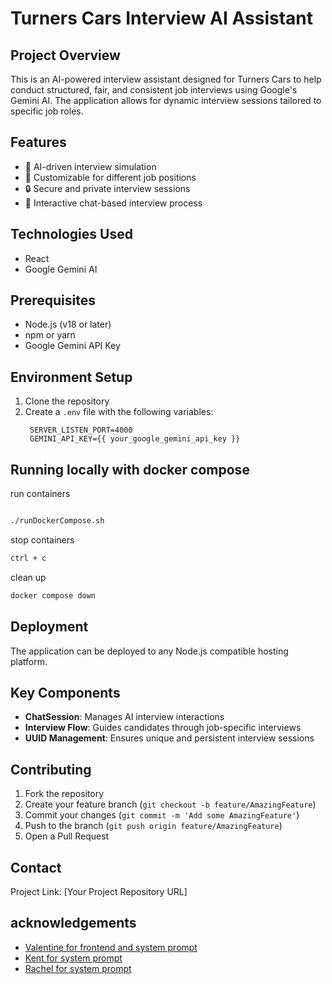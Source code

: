 # Turners Cars Interview AI Assistant

## Project Overview

This is an AI-powered interview assistant designed for Turners Cars to help conduct structured, fair, and consistent job interviews using Google's Gemini AI. The application allows for dynamic interview sessions tailored to specific job roles.

## Features

- 🤖 AI-driven interview simulation
- 🎯 Customizable for different job positions
- 🔒 Secure and private interview sessions
- 💬 Interactive chat-based interview process

## Technologies Used

- React
- Google Gemini AI

## Prerequisites

- Node.js (v18 or later)
- npm or yarn
- Google Gemini API Key

## Environment Setup

1. Clone the repository
2. Create a `.env` file with the following variables:
   ```
    SERVER_LISTEN_PORT=4000
    GEMINI_API_KEY={{ your_google_gemini_api_key }}
   ```

## Running locally with docker compose
run containers
```sh

./runDockerCompose.sh
```

stop containers
```sh
ctrl + c 
```
clean up

```sh
docker compose down 
```

## Deployment

The application can be deployed to any Node.js compatible hosting platform.

## Key Components

- **ChatSession**: Manages AI interview interactions
- **Interview Flow**: Guides candidates through job-specific interviews
- **UUID Management**: Ensures unique and persistent interview sessions

## Contributing

1. Fork the repository
2. Create your feature branch (`git checkout -b feature/AmazingFeature`)
3. Commit your changes (`git commit -m 'Add some AmazingFeature'`)
4. Push to the branch (`git push origin feature/AmazingFeature`)
5. Open a Pull Request

## Contact


Project Link: [Your Project Repository URL]

## acknowledgements  

 * [Valentine for frontend and system prompt](https://github.com/valentine-ncube)
 * [Kent for system prompt](https://github.com/Kent-Wharerau)
 * [Rachel for system prompt](https://github.com/muddyducky)
